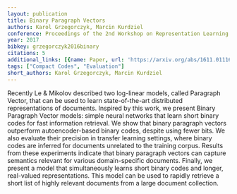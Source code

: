 ```yaml
---
layout: publication
title: Binary Paragraph Vectors
authors: Karol Grzegorczyk, Marcin Kurdziel
conference: Proceedings of the 2nd Workshop on Representation Learning for NLP
year: 2017
bibkey: grzegorczyk2016binary
citations: 5
additional_links: [{name: Paper, url: 'https://arxiv.org/abs/1611.01116'}]
tags: ["Compact Codes", "Evaluation"]
short_authors: Karol Grzegorczyk, Marcin Kurdziel
---
```

Recently Le & Mikolov described two log-linear models, called Paragraph
Vector, that can be used to learn state-of-the-art distributed representations
of documents. Inspired by this work, we present Binary Paragraph Vector models:
simple neural networks that learn short binary codes for fast information
retrieval. We show that binary paragraph vectors outperform autoencoder-based
binary codes, despite using fewer bits. We also evaluate their precision in
transfer learning settings, where binary codes are inferred for documents
unrelated to the training corpus. Results from these experiments indicate that
binary paragraph vectors can capture semantics relevant for various
domain-specific documents. Finally, we present a model that simultaneously
learns short binary codes and longer, real-valued representations. This model
can be used to rapidly retrieve a short list of highly relevant documents from
a large document collection.